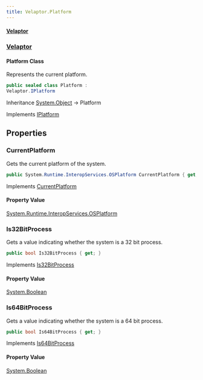 ```yaml
---
title: Velaptor.Platform
---
```


#### [Velaptor](Namespaces.md 'Velaptor Namespaces')
### [Velaptor](Velaptor.md 'Velaptor')

#### Platform Class

Represents the current platform.

```csharp
public sealed class Platform :
Velaptor.IPlatform
```

Inheritance [System.Object](https://docs.microsoft.com/en-us/dotnet/api/System.Object 'System.Object') → Platform

Implements [IPlatform](Velaptor.IPlatform.md 'Velaptor.IPlatform')
## Properties

<a name='Velaptor.Platform.CurrentPlatform'></a>

### CurrentPlatform 

Gets the current platform of the system.

```csharp
public System.Runtime.InteropServices.OSPlatform CurrentPlatform { get; }
```

Implements [CurrentPlatform](Velaptor.IPlatform.md#Velaptor.IPlatform.CurrentPlatform 'Velaptor.IPlatform.CurrentPlatform')

#### Property Value
[System.Runtime.InteropServices.OSPlatform](https://docs.microsoft.com/en-us/dotnet/api/System.Runtime.InteropServices.OSPlatform 'System.Runtime.InteropServices.OSPlatform')

<a name='Velaptor.Platform.Is32BitProcess'></a>

### Is32BitProcess 

Gets a value indicating whether the system is a 32 bit process.

```csharp
public bool Is32BitProcess { get; }
```

Implements [Is32BitProcess](Velaptor.IPlatform.md#Velaptor.IPlatform.Is32BitProcess 'Velaptor.IPlatform.Is32BitProcess')

#### Property Value
[System.Boolean](https://docs.microsoft.com/en-us/dotnet/api/System.Boolean 'System.Boolean')

<a name='Velaptor.Platform.Is64BitProcess'></a>

### Is64BitProcess 

Gets a value indicating whether the system is a 64 bit process.

```csharp
public bool Is64BitProcess { get; }
```

Implements [Is64BitProcess](Velaptor.IPlatform.md#Velaptor.IPlatform.Is64BitProcess 'Velaptor.IPlatform.Is64BitProcess')

#### Property Value
[System.Boolean](https://docs.microsoft.com/en-us/dotnet/api/System.Boolean 'System.Boolean')